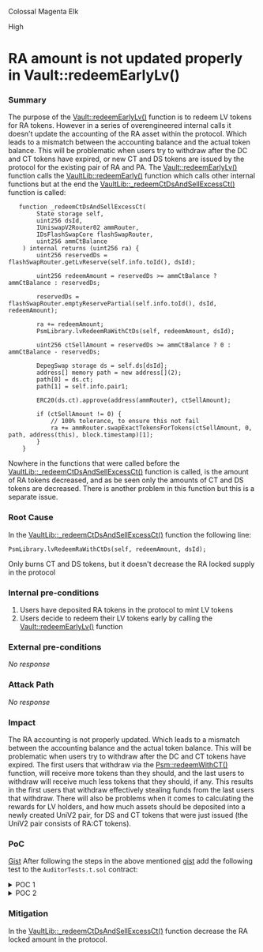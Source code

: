 Colossal Magenta Elk

High

# RA amount is not updated properly in Vault::redeemEarlyLv()

### Summary

The purpose of the [Vault::redeemEarlyLv()](https://github.com/sherlock-audit/2024-08-cork-protocol/blob/main/Depeg-swap/contracts/core/Vault.sol#L187-L198) function is to redeem LV tokens for RA tokens. However in a series of overengineered internal calls it doesn't update the accounting of the RA asset within the protocol. Which leads to a mismatch between the accounting balance and the actual token balance. This will be problematic when users try to withdraw after  the DC and CT tokens have expired, or new CT and DS tokens are issued by the protocol for the existing pair of RA and PA. The [Vault::redeemEarlyLv()](https://github.com/sherlock-audit/2024-08-cork-protocol/blob/main/Depeg-swap/contracts/core/Vault.sol#L187-L198) function calls the [VaultLib::redeemEarly()](https://github.com/sherlock-audit/2024-08-cork-protocol/blob/main/Depeg-swap/contracts/libraries/VaultLib.sol#L639-L665) function which calls other internal functions but at the end the [VaultLib::_redeemCtDsAndSellExcessCt()](https://github.com/sherlock-audit/2024-08-cork-protocol/blob/main/Depeg-swap/contracts/libraries/VaultLib.sol#L318-L347) function is called:
```solidity
   function _redeemCtDsAndSellExcessCt(
        State storage self,
        uint256 dsId,
        IUniswapV2Router02 ammRouter,
        IDsFlashSwapCore flashSwapRouter,
        uint256 ammCtBalance
    ) internal returns (uint256 ra) {
        uint256 reservedDs = flashSwapRouter.getLvReserve(self.info.toId(), dsId);

        uint256 redeemAmount = reservedDs >= ammCtBalance ? ammCtBalance : reservedDs;

        reservedDs = flashSwapRouter.emptyReservePartial(self.info.toId(), dsId, redeemAmount);

        ra += redeemAmount;
        PsmLibrary.lvRedeemRaWithCtDs(self, redeemAmount, dsId);

        uint256 ctSellAmount = reservedDs >= ammCtBalance ? 0 : ammCtBalance - reservedDs;

        DepegSwap storage ds = self.ds[dsId];
        address[] memory path = new address[](2);
        path[0] = ds.ct;
        path[1] = self.info.pair1;

        ERC20(ds.ct).approve(address(ammRouter), ctSellAmount);

        if (ctSellAmount != 0) {
            // 100% tolerance, to ensure this not fail
            ra += ammRouter.swapExactTokensForTokens(ctSellAmount, 0, path, address(this), block.timestamp)[1];
        }
    }
```
Nowhere in the functions that were called before the [VaultLib::_redeemCtDsAndSellExcessCt()](https://github.com/sherlock-audit/2024-08-cork-protocol/blob/main/Depeg-swap/contracts/libraries/VaultLib.sol#L318-L347) function is called, is the amount of RA tokens decreased, and as be seen only the amounts of CT and DS tokens are decreased. There is another problem in this function but this is a separate issue. 
### Root Cause

In the [VaultLib::_redeemCtDsAndSellExcessCt()](https://github.com/sherlock-audit/2024-08-cork-protocol/blob/main/Depeg-swap/contracts/libraries/VaultLib.sol#L318-L347) function the following line:
```solidity
PsmLibrary.lvRedeemRaWithCtDs(self, redeemAmount, dsId);
```
Only burns CT and DS tokens, but it doesn't decrease the RA locked supply in the protocol

### Internal pre-conditions

1. Users have deposited RA tokens in the protocol to mint LV tokens
2. Users decide to redeem their LV tokens early by calling the [Vault::redeemEarlyLv()](https://github.com/sherlock-audit/2024-08-cork-protocol/blob/main/Depeg-swap/contracts/core/Vault.sol#L187-L198) function

### External pre-conditions

_No response_

### Attack Path

_No response_

### Impact

The RA accounting is not properly updated. Which leads to a mismatch between the accounting balance and the actual token balance. This will be problematic when users try to withdraw after  the DC and CT tokens have expired. The first users that withdraw via the [Psm::redeemWithCT()](https://github.com/sherlock-audit/2024-08-cork-protocol/blob/main/Depeg-swap/contracts/core/Psm.sol#L198-L210) function, will receive more tokens than they should, and the last users to withdraw will receive much less tokens that they should, if any. This results in the first users that withdraw effectively stealing funds from the last users that withdraw. There will also be problems when it comes to calculating the rewards for LV holders, and how much assets should be deposited into a newly created UniV2 pair, for DS and CT tokens that were just issued (the UniV2 pair consists of RA:CT tokens).

### PoC

[Gist](https://gist.github.com/AtanasDimulski/3f9bfc84c63e1c977b877613b644c0e2)
After following the steps in the above mentioned [gist](https://gist.github.com/AtanasDimulski/3f9bfc84c63e1c977b877613b644c0e2) add the following test to the ``AuditorTests.t.sol`` contract:
<details>
  <summary>POC 1</summary>

```solidity
    function test_RedeemEarlyLvIncorectRaUpdate() public {
        vm.startPrank(owner);
        /// @notice Set the redemption fee to 0 for easier calculations
        corkConfig.updateEarlyRedemptionFeeRate(id, 0);
        vm.stopPrank();

        vm.startPrank(alice);
        WETH.mint(alice, 10e18);
        WETH.approve(address(moduleCore), type(uint256).max);
        moduleCore.depositLv(id, 10e18);
        console2.log("Total RA locked(WETH) before redeem: ", moduleCore.valueLocked(id));
        console2.log("Actual balance of WETH in the contract: ", WETH.balanceOf(address(moduleCore)));
        Asset(lvAddress).approve(address(moduleCore), type(uint256).max);
        moduleCore.redeemEarlyLv(id, alice, 5e18);
        
        /// @notice alice will receive back 5e18 RA tokens(WETH)
        console2.log("Alice's RA(WETH) balance after redeem: ", WETH.balanceOf(alice));
        uint256 raAccountingAfterReddem = moduleCore.valueLocked(id);
        console2.log("Accounting RA locked(WETH) after redeem: ", raAccountingAfterReddem);

        /// @notice we get the RA reserve from the amm pair
        (uint112 raReserve, uint112 ctReserve) = flashSwapRouter.getAmmReserve(id, 1);
        console2.log("RAReserve in the amm pair contract: ", raReserve);
        uint256 actualWETHBalance = WETH.balanceOf(address(moduleCore));
        console2.log("Actual balance of WETH in the contract: ", actualWETHBalance);

        /// @notice calculate the the real amount of WETH in the contract plus the WETH deposited in the AMM
        uint256 actualWETHInTheSystem = uint256(raReserve) + actualWETHBalance;
        console2.log("Total RA(WETH) in the stystem: ", actualWETHInTheSystem);
        console2.log("Ra Accounting + RA in the AMM paid: ", raReserve + moduleCore.valueLocked(id));

        /// @notice alice started with 10e18 ETH, there was no  WETH locked before,
        /// but when the accouting of WETH and the current balacne of alice are added the result is bigger than 10e18,
        /// this is without the RA tokens in the AMM pair
        console2.log("Locked WETH + balance of alice: ", moduleCore.valueLocked(id) + WETH.balanceOf(alice));
        assert(raAccountingAfterReddem > actualWETHInTheSystem);
        vm.stopPrank();
    }
```

```solidity
Logs:
  Total RA locked(WETH) before redeem:  5263157894736842105
  Actual balance of WETH in the contract:  5263157894736842105
  Alice's RA(WETH) balance after redeem:  4999999999999998994
  Accounting RA locked(WETH) after redeem:  5263157894736842105
  RAReserve in the amm pair contract:  2368421052631579424
  Actual balance of WETH in the contract:  2631578947368421582
  Total RA(WETH) in the stystem:  5000000000000001006
  Ra Accounting + RA in the AMM paid:  7631578947368421529
  Locked WETH + balance of alice:  10263157894736841099
```
To run the test use: ``forge test -vvv --mt test_RedeemEarlyLvIncorectRaUpdate``
</details>

<details>
  <summary>POC 2</summary>

There is a second POC to better illustrate the severity of the problem, however there is a separate issue with one of the functions that have to be fixed first, since I am no sure what the correct fix is, that covers all cases I have fixed it in the following way. Note that the fix is not that important for this issue, it is used to better illustrate the severity of the issue.
Change the [DsFlashSwap::emptyReservePartial()](https://github.com/sherlock-audit/2024-08-cork-protocol/blob/main/Depeg-swap/contracts/libraries/DsFlashSwap.sol#L70-L78) function to:

```solidity
     function emptyReservePartial(ReserveState storage self, uint256 dsId, uint256 amount, address to)
        internal
        returns (uint256 reserve)
    {
        self.ds[dsId].ds.transfer(to, amount);

        self.ds[dsId].reserve -= amount;

        /// INFO: fix for reserve returning 0 when it is depleted
        reserve = amount;

        // reserve = self.ds[dsId].reserve;
    }
``` 

Then in the ``AuditorTests.t.sol`` add the following test:
```solidity
    function test_RedeemEarlyLvIncorectRaUpdateWithAFixForEmtpyReserve() public {
        vm.startPrank(owner);
        /// @notice Set the redemption fee to 0 for easier calculations
        corkConfig.updateEarlyRedemptionFeeRate(id, 0);
        vm.stopPrank();

        vm.startPrank(alice);
        WETH.mint(alice, 10e18);
        WETH.approve(address(moduleCore), type(uint256).max);
        moduleCore.depositLv(id, 10e18);
        console2.log("Total RA locked(WETH) before redeem: ", moduleCore.valueLocked(id));
        Asset(lvAddress).approve(address(moduleCore), type(uint256).max);
        moduleCore.redeemEarlyLv(id, alice, 10e18);

        console2.log("Actual WETH in the system: ", WETH.balanceOf(address(moduleCore)));
        console2.log("Total RA locked(WETH) after redeem: ", moduleCore.valueLocked(id));
        console2.log("Alice balance of LV: ", Asset(lvAddress).balanceOf(alice));

        (address ct, address ds) = moduleCore.swapAsset(id, 1);
        console2.log("Total ct issued: ", Asset(ct).totalSupply());
        vm.stopPrank();

        vm.startPrank(bob);
        WETH.mint(bob, 1e18);
        WETH.approve(address(moduleCore), type(uint256).max);
        moduleCore.depositPsm(id, 1e18);
        /// @notice we skip 1100 seconds so the ds and ct tokens expire
        skip(1100);
        Asset(ct).approve(address(moduleCore), type(uint256).max);
        console2.log("Total RA locked(WETH) after depositPSM: ", moduleCore.valueLocked(id));
        vm.expectRevert();
        moduleCore.redeemWithCT(id, 1, 0.5e18);
        vm.stopPrank();
    }
```

```solidity
Logs:
  Total RA locked(WETH) before redeem:  5263157894736842105
  Actual WETH in the system:  1057
  Total RA locked(WETH) after redeem:  5263157894736842105
  Alice balance of LV:  0
  Total ct issued:  1057
  Total RA locked(WETH) after depositPSM:  6263157894736842105
```

To run the test use: ``forge test -vvv --mt test_RedeemEarlyLvIncorectRaUpdateWithAFixForEmtpyReserve``
</details>

### Mitigation

In the [VaultLib::_redeemCtDsAndSellExcessCt()](https://github.com/sherlock-audit/2024-08-cork-protocol/blob/main/Depeg-swap/contracts/libraries/VaultLib.sol#L318-L347) function decrease the RA locked amount in the protocol. 